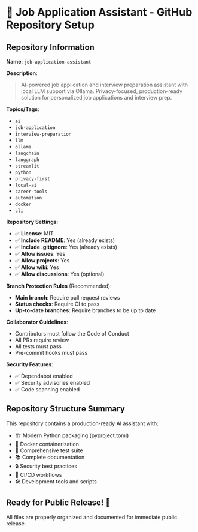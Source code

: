 🎯 Job Application Assistant - GitHub Repository Setup
======================================================

## Repository Information

**Name**: `job-application-assistant`

**Description**: 
> AI-powered job application and interview preparation assistant with local LLM support via Ollama. Privacy-focused, production-ready solution for personalized job applications and interview prep.

**Topics/Tags**:
- `ai`
- `job-application`
- `interview-preparation`
- `llm`
- `ollama`
- `langchain`
- `langgraph`
- `streamlit`
- `python`
- `privacy-first`
- `local-ai`
- `career-tools`
- `automation`
- `docker`
- `cli`

**Repository Settings**:
- ✅ **License**: MIT
- ✅ **Include README**: Yes (already exists)
- ✅ **Include .gitignore**: Yes (already exists)
- ✅ **Allow issues**: Yes
- ✅ **Allow projects**: Yes
- ✅ **Allow wiki**: Yes
- ✅ **Allow discussions**: Yes (optional)

**Branch Protection Rules** (Recommended):
- **Main branch**: Require pull request reviews
- **Status checks**: Require CI to pass
- **Up-to-date branches**: Require branches to be up to date

**Collaborator Guidelines**:
- Contributors must follow the Code of Conduct
- All PRs require review
- All tests must pass
- Pre-commit hooks must pass

**Security Features**:
- ✅ Dependabot enabled
- ✅ Security advisories enabled
- ✅ Code scanning enabled

## Repository Structure Summary

This repository contains a production-ready AI assistant with:
- 🏗️ Modern Python packaging (pyproject.toml)
- 🐳 Docker containerization
- 🧪 Comprehensive test suite
- 📚 Complete documentation
- 🔒 Security best practices
- 🚀 CI/CD workflows
- 🛠️ Development tools and scripts

## Ready for Public Release! 🎉

All files are properly organized and documented for immediate public release.
